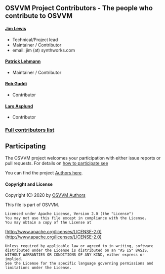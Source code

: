 ## OSVVM Project Contributors - The people who contribute to OSVVM

#### [Jim Lewis](https://opensource.ieee.org/jim)
* Technical/Project lead
* Maintainer / Contributor
* email: jim (at) synthworks.com

#### [Patrick Lehmann](https://opensource.ieee.org/patrick.lehmann)
* Maintainer / Contributor

#### [Rob Gaddi](https://opensource.ieee.org/)
* Contributor

#### [Lars Asplund](https://opensource.ieee.org/)
* Contributor


### [Full contributors list](https://opensource.ieee.org/OSVVM/VerificationIP/-/graphs/master)


## Participating  
The OSVVM project welcomes your participation with either 
issue reports or pull requests.
For details on [how to participate see](https://opensource.ieee.org/osvvm/OsvvmLibraries/CONTRIBUTING.md)

You can find the project [Authors here](https://opensource.ieee.org/osvvm/OsvvmLibraries/AUTHORS.md).

#### Copyright and License
Copyright (C) 2020 by [OSVVM Authors](AUTHORS.md)   

This file is part of OSVVM.

    Licensed under Apache License, Version 2.0 (the "License")
    You may not use this file except in compliance with the License.
    You may obtain a copy of the License at

  [http://www.apache.org/licenses/LICENSE-2.0](http://www.apache.org/licenses/LICENSE-2.0)

    Unless required by applicable law or agreed to in writing, software
    distributed under the License is distributed on an "AS IS" BASIS,
    WITHOUT WARRANTIES OR CONDITIONS OF ANY KIND, either express or implied.
    See the License for the specific language governing permissions and
    limitations under the License.

